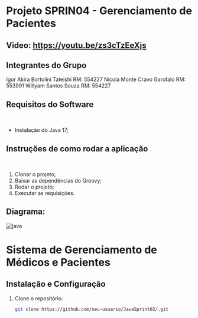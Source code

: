 # Projeto SPRIN04 - Gerenciamento de Pacientes

## Video: https://youtu.be/zs3cTzEeXjs

## Integrantes do Grupo

Igor Akira Bortolini Tateishi RM: 554227 
Nicola Monte Cravo Garofalo RM: 553991 
Willyam Santos Souza RM: 554227 

## Requisitos do Software
 
- Instalação do Java 17;
 
## Instruções de como rodar a aplicação
 
1. Clonar o projeto;
2. Baixar as dependências do Groovy;
3. Rodar o projeto;
4. Executar as requisições.


## Diagrama:
![java](https://github.com/user-attachments/assets/60264022-3a21-435c-8b27-997127e997cf)

# Sistema de Gerenciamento de Médicos e Pacientes

## Instalação e Configuração

1. Clone o repositório:
   ```bash
   git clone https://github.com/seu-usuario/JavaSprint02/.git
